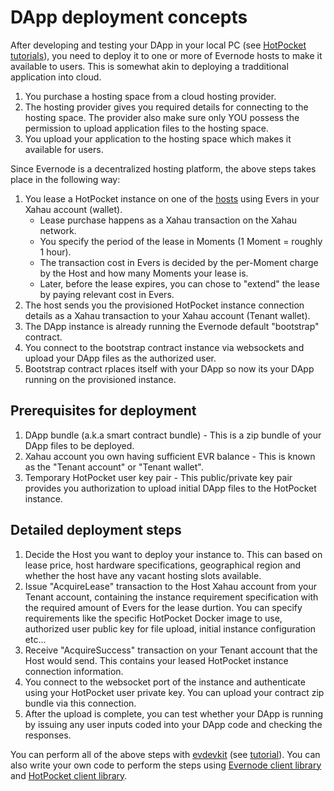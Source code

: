 # DApp deployment concepts

After developing and testing your DApp in your local PC (see [HotPocket tutorials](../../hotpocket/tutorials/index.rst)), you need to deploy it to one or more of Evernode hosts to make it available to users. This is somewhat akin to deploying a tradditional application into cloud.

1. You purchase a hosting space from a cloud hosting provider.
2. The hosting provider gives you required details for connecting to the hosting space. The provider also make sure only YOU possess the permission to upload application files to the hosting space.
3. You upload your application to the hosting space which makes it available for users.

Since Evernode is a decentralized hosting platform, the above steps takes place in the following way:

1. You lease a HotPocket instance on one of the [hosts](https://dashboard.evernode.org/#/) using Evers in your Xahau account (wallet).
   - Lease purchase happens as a Xahau transaction on the Xahau network.
   - You specify the period of the lease in Moments (1 Moment = roughly 1 hour).
   - The transaction cost in Evers is decided by the per-Moment charge by the Host and how many Moments your lease is.
   - Later, before the lease expires, you can chose to "extend" the lease by paying relevant cost in Evers.
2. The host sends you the provisioned HotPocket instance connection details as a Xahau transaction to your Xahau account (Tenant wallet).
3. The DApp instance is already running the Evernode default "bootstrap" contract.
4. You connect to the bootstrap contract instance via websockets and upload your DApp files as the authorized user.
5. Bootstrap contract rplaces itself with your DApp so now its your DApp running on the provisioned instance.

## Prerequisites for deployment

1. DApp bundle (a.k.a smart contract bundle) - This is a zip bundle of your DApp files to be deployed.
2. Xahau account you own having sufficient EVR balance - This is known as the "Tenant account" or "Tenant wallet".
3. Temporary HotPocket user key pair - This public/private key pair provides you authorization to upload initial DApp files to the HotPocket instance.

## Detailed deployment steps

1. Decide the Host you want to deploy your instance to. This can based on lease price, host hardware specifications, geographical region and whether the host have any vacant hosting slots available.
2. Issue "AcquireLease" transaction to the Host Xahau account from your Tenant account, containing the instance requirement specification with the required amount of Evers for the lease durtion. You can specify requirements like the specific HotPocket Docker image to use, authorized user public key for file upload, initial instance configuration etc...
3. Receive "AcquireSuccess" transaction on your Tenant account that the Host would send. This contains your leased HotPocket instance connection information.
4. You connect to the websocket port of the instance and authenticate using your HotPocket user private key. You can upload your contract zip bundle via this connection.
5. After the upload is complete, you can test whether your DApp is running by issuing any user inputs coded into your DApp code and checking the responses.

You can perform all of the above steps with [evdevkit](../evdevkit/overview) (see [tutorial](deploy-single.md)). You can also write your own code to perform the steps using [Evernode client library](../libraries.md#evernode-javascript-client) and [HotPocket client library](../../hotpocket/libraries.md#client-library).
